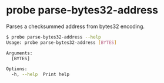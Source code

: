 # probe parse-bytes32-address

Parses a checksummed address from bytes32 encoding.

```bash
$ probe parse-bytes32-address --help
Usage: probe parse-bytes32-address [BYTES]

Arguments:
  [BYTES]

Options:
  -h, --help  Print help
```
